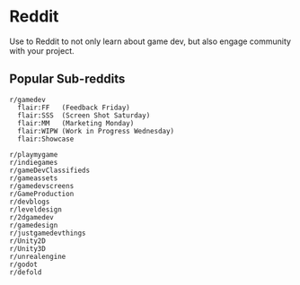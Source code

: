 # Reddit

Use to Reddit to not only learn about game dev, but also engage community with your project.

## Popular Sub-reddits

```
r/gamedev  
  flair:FF   (Feedback Friday)
  flair:SSS  (Screen Shot Saturday)
  flair:MM   (Marketing Monday)
  flair:WIPW (Work in Progress Wednesday)
  flair:Showcase

r/playmygame
r/indiegames
r/gameDevClassifieds
r/gameassets
r/gamedevscreens
r/GameProduction
r/devblogs
r/leveldesign
r/2dgamedev
r/gamedesign
r/justgamedevthings
r/Unity2D
r/Unity3D
r/unrealengine
r/godot
r/defold
```
